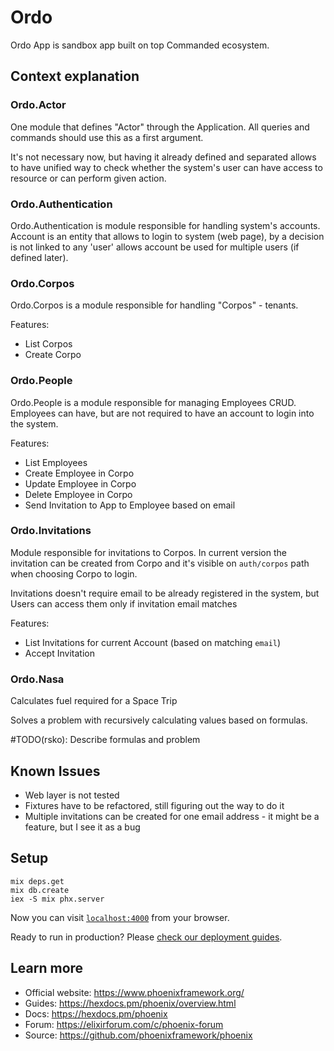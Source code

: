 # Ordo

Ordo App is sandbox app built on top Commanded ecosystem.

## Context explanation

### Ordo.Actor

One module that defines "Actor" through the Application. All queries and commands should use this as a first argument.

It's not necessary now, but having it already defined and separated allows to have unified way to check whether the system's user can have access to resource or can perform given action. 

### Ordo.Authentication

Ordo.Authentication is module responsible for handling system's accounts.
Account is an entity that allows to login to system (web page), by a decision is not linked to any 'user' allows account be used for multiple users (if defined later).

### Ordo.Corpos

Ordo.Corpos is a module responsible for handling "Corpos" - tenants.

Features:
* List Corpos
* Create Corpo

### Ordo.People

Ordo.People is a module responsible for managing Employees CRUD. Employees can have, but are not required to have an account to login into the system.

Features:
* List Employees
* Create Employee in Corpo
* Update Employee in Corpo
* Delete Employee in Corpo
* Send Invitation to App to Employee based on email

### Ordo.Invitations

Module responsible for invitations to Corpos. In current version the invitation can be created from Corpo and it's visible on `auth/corpos` path when choosing Corpo to login.

Invitations doesn't require email to be already registered in the system, but Users can access them only if invitation email matches 

Features:
* List Invitations for current Account (based on matching `email`)
* Accept Invitation

### Ordo.Nasa

Calculates fuel required for a Space Trip

Solves a problem with recursively calculating values based on formulas.

#TODO(rsko): Describe formulas and problem

## Known Issues 

* Web layer is not tested
* Fixtures have to be refactored, still figuring out the way to do it
* Multiple invitations can be created for one email address - it might be a feature, but I see it as a bug

## Setup

```
mix deps.get
mix db.create
iex -S mix phx.server
```
Now you can visit [`localhost:4000`](http://localhost:4000) from your browser.

Ready to run in production? Please [check our deployment guides](https://hexdocs.pm/phoenix/deployment.html).

## Learn more

  * Official website: https://www.phoenixframework.org/
  * Guides: https://hexdocs.pm/phoenix/overview.html
  * Docs: https://hexdocs.pm/phoenix
  * Forum: https://elixirforum.com/c/phoenix-forum
  * Source: https://github.com/phoenixframework/phoenix
